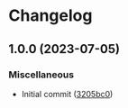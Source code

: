 # Changelog

## 1.0.0 (2023-07-05)


### Miscellaneous

* Initial commit ([3205bc0](https://github.com/xihan123/FridaHooker/commit/3205bc0940b010914e2ef32270d9aa0ea43c203f))

